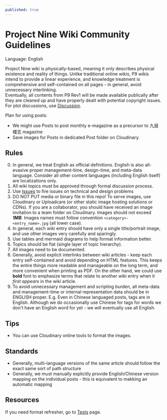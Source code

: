 ```yaml
---
published: true
---
```


# Project Nine Wiki Community Guidelines

Language: English

Project Nine wiki is physically-based, meaning it only describes physical existence and reality of things. Unlike traditional online wikis, P9 wikis intend to provide a linear experience, and knowledge treatment is comprehensive and self-contained on all pages - in general, avoid unnecessary interlinking.  
Eventually, all contents from P9 Rev1 will be made available publically after they are cleaned up and have properly dealt with potential copyright issues.  
For plot discussions, use [Discussion](https://github.com/Charles-Zhang-Project-Nine/ProjectNineWiki/discussions/categories/general).

Plan for using posts:

* We might use Posts to post monthly e-magazine as a precursor to 九层楼志 magazine
* Save images for Posts in dedicated Post folder on Cloudinary.

## Rules

0. In general, we treat English as official definitions. English is also all-evasive proper management-time, design-time, and meta-data language. Consider all other content languages (including English itself) are localizations only.
1. All wiki topics must be approved through formal discussion process.
2. Use [Issues](https://github.com/Charles-Zhang-Project-Nine/ProjectNineWiki/issues) to fire issues on technical and design problems
3. DO NOT PUT media or binary file in this repo! To serve images, use Cloudinary or Uploadcare (or other static image hosting solutions or CDNs). If you are a collaborator, you should have received an image invitation to a team folder on Cloudinary. Images should not exceed ***1MB***. Images names must follow convention `<category>-<entry_name>.jpg` (all lower case).
4. In general, each wiki entry should have only a single title/portrait image, and use other images very carefully and sparingly. 
5. Use tables and mermaid diagrams to help format information better.
6. Topics should be flat (single layer of topic hierarchy).
7. All images need to be documented.
8. Generally, avoid explicit interlinks between wiki articles - keep each entry self-contained and avoid depending on HTML features. This keeps the entire things more readable and manageable on the long term, and more convenient when printing as PDF. On the other hand, we could use **bold** font to emphasize terms that relate to another wiki entry when it *first appears* in the wiki article.
9. To avoid unnecessary management and scripting burden, all meta-data and management-time or internal representation data should be in ENGLISH proper. E.g. Even in Chinese languaged posts, tags are in English. Although we do occasionally use Chinese for tags for words we don't have an English word for yet - we will eventually use all English.

## Tips

* You can use Cloudinary online tools to format the images.

## Standards

* Generally, multi-language versions of the same article should follow the exact same sort of path structure
* Generally, we must manually explicitly provide English/Chinese version mapping on the individual posts - this is equivalent to makking an automatic mapping

## Resources

If you need format refresher, go to [Tests](/Tests) page.
